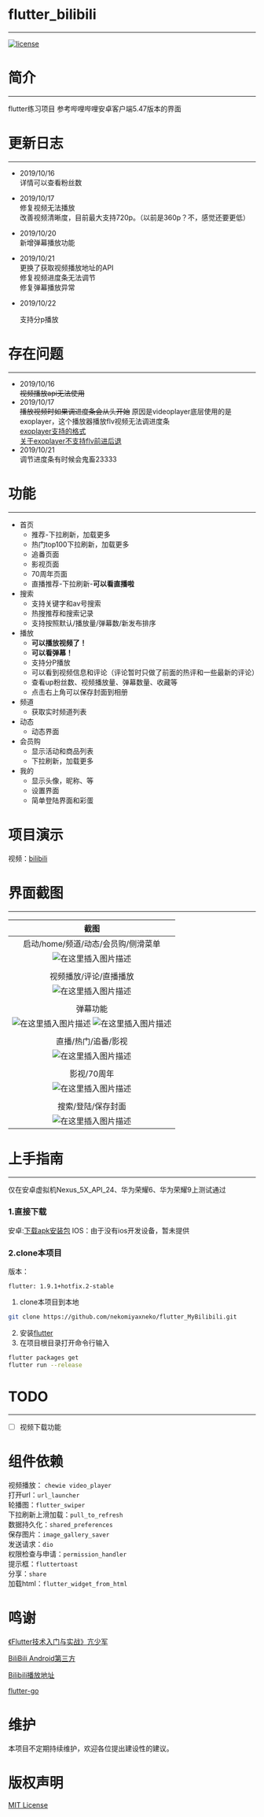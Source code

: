 # flutter_bilibili
------------------
[![license](https://img.shields.io/badge/license-MIT-%23373737.svg)](https://github.com/nekomiyaxneko/flutter_MyBilibili/master/LICENSE)

# 简介
---------------------------
flutter练习项目 
参考哔哩哔哩安卓客户端5.47版本的界面

# 更新日志
---------------------------
* 2019/10/16  
	详情可以查看粉丝数  
	
* 2019/10/17  
	修复视频无法播放  
	改善视频清晰度，目前最大支持720p。（以前是360p？不，感觉还要更低）  
	
* 2019/10/20  
	新增弹幕播放功能  
	
* 2019/10/21  
	更换了获取视频播放地址的API  
	修复视频进度条无法调节  
	修复弹幕播放异常  
	
* 2019/10/22
	
	支持分p播放


# 存在问题
--------------------------
* 2019/10/16  
	~~视频播放api无法使用~~  
* 2019/10/17   
	~~播放视频时如果调进度条会从头开始~~ 
	原因是videoplayer底层使用的是exoplayer，这个播放器播放flv视频无法调进度条  
	[exoplayer支持的格式](https://exoplayer.dev/progressive.html)  
	[关于exoplayer不支持flv前进后退  ](https://github.com/google/ExoPlayer/issues/6190)
* 2019/10/21  
	调节进度条有时候会鬼畜23333  

# 功能
----------------------------
* 首页
	* 推荐-下拉刷新，加载更多
	* 热门top100下拉刷新，加载更多
	* 追番页面
	* 影视页面
	* 70周年页面
	* 直播推荐-下拉刷新-**可以看直播啦**
* 搜索
	* 支持关键字和av号搜索
	* 热搜推荐和搜索记录
	* 支持按照默认/播放量/弹幕数/新发布排序
* 播放
	* **可以播放视频了！**
	* **可以看弹幕！**
	* 支持分P播放
	* 可以看到视频信息和评论（评论暂时只做了前面的热评和一些最新的评论）
	* 查看up粉丝数、视频播放量、弹幕数量、收藏等
	* 点击右上角可以保存封面到相册
* 频道
	* 获取实时频道列表
* 动态
	* 动态界面
* 会员购
	* 显示活动和商品列表
	* 下拉刷新，加载更多
* 我的
	* 显示头像，昵称、等
	* 设置界面
	* 简单登陆界面和彩蛋

# 项目演示
视频：[bilibili](https://www.bilibili.com/video/av68687797)

# 界面截图
-----------------------------
|                             截图                             |
| :----------------------------------------------------------: |
|             启动/home/频道/动态/会员购/侧滑菜单              |
| ![在这里插入图片描述](https://img-blog.csdnimg.cn/20190922192030995.png?x-oss-process=image/watermark,type_ZmFuZ3poZW5naGVpdGk,shadow_10,text_aHR0cHM6Ly9ibG9nLmNzZG4ubmV0L3UwMTM1MTgwNjQ=,size_16,color_FFFFFF,t_70) |
|                                                              |
|                    视频播放/评论/直播播放                    |
| ![在这里插入图片描述](https://img-blog.csdnimg.cn/20190922192905429.png?x-oss-process=image/watermark,type_ZmFuZ3poZW5naGVpdGk,shadow_10,text_aHR0cHM6Ly9ibG9nLmNzZG4ubmV0L3UwMTM1MTgwNjQ=,size_16,color_FFFFFF,t_70) |
| |
|                           弹幕功能                           |
|   ![在这里插入图片描述](https://img-blog.csdnimg.cn/20191020165918932.png?x-oss-process=image/watermark,type_ZmFuZ3poZW5naGVpdGk,shadow_10,text_aHR0cHM6Ly9ibG9nLmNzZG4ubmV0L3UwMTM1MTgwNjQ=,size_16,color_FFFFFF,t_70)      ![在这里插入图片描述](https://img-blog.csdnimg.cn/20191020165943119.png?x-oss-process=image/watermark,type_ZmFuZ3poZW5naGVpdGk,shadow_10,text_aHR0cHM6Ly9ibG9nLmNzZG4ubmV0L3UwMTM1MTgwNjQ=,size_16,color_FFFFFF,t_70)|
| |
|                     直播/热门/追番/影视                      |
| ![在这里插入图片描述](https://img-blog.csdnimg.cn/20190922193826741.png?x-oss-process=image/watermark,type_ZmFuZ3poZW5naGVpdGk,shadow_10,text_aHR0cHM6Ly9ibG9nLmNzZG4ubmV0L3UwMTM1MTgwNjQ=,size_16,color_FFFFFF,t_70) |
|                                                              |
|                         影视/70周年                          |
| ![在这里插入图片描述](https://img-blog.csdnimg.cn/20190922194042262.png?x-oss-process=image/watermark,type_ZmFuZ3poZW5naGVpdGk,shadow_10,text_aHR0cHM6Ly9ibG9nLmNzZG4ubmV0L3UwMTM1MTgwNjQ=,size_16,color_FFFFFF,t_70) |
|                                                              |
|                      搜索/登陆/保存封面                      |
| ![在这里插入图片描述](https://img-blog.csdnimg.cn/20190922194522476.png?x-oss-process=image/watermark,type_ZmFuZ3poZW5naGVpdGk,shadow_10,text_aHR0cHM6Ly9ibG9nLmNzZG4ubmV0L3UwMTM1MTgwNjQ=,size_16,color_FFFFFF,t_70) |



# 上手指南
--------------
仅在安卓虚拟机Nexus_5X_API_24、华为荣耀6、华为荣耀9上测试通过
### 1.直接下载
安卓:[下载apk安装包](https://raw.githubusercontent.com/nekomiyaxneko/flutter_MyBilibili/master/release/app-release.apk)
IOS：由于没有ios开发设备，暂未提供

### 2.clone本项目
版本：
```
flutter: 1.9.1+hotfix.2-stable
```
1. clone本项目到本地 
```bash
git clone https://github.com/nekomiyaxneko/flutter_MyBilibili.git
```
2. 安装[flutter](https://flutter.dev/docs/get-started/install)
3. 在项目根目录打开命令行输入
```bash
flutter packages get 
flutter run --release
```

# TODO
--------------------------
- [ ] 视频下载功能

# 组件依赖
  视频播放： `chewie video_player`  
  打开url：`url_launcher`  
  轮播图：`flutter_swiper`  
  下拉刷新上滑加载：`pull_to_refresh`  
  数据持久化：`shared_preferences`  
  保存图片：`image_gallery_saver`  
  发送请求：`dio`  
  权限检查与申请：`permission_handler`  
  提示框：`fluttertoast`  
  分享：`share`  
  加载html：`flutter_widget_from_html`  


# 鸣谢
[《Flutter技术入门与实战》亢少军](https://blog.csdn.net/kangshaojun888)  

[BiliBili Android第三方](https://www.jianshu.com/p/5087346d8e93)  

[Bilibili播放地址](https://blog.csdn.net/ucsheep/article/details/89394700) 

[flutter-go](https://github.com/alibaba/flutter-go) 

# 维护
本项目不定期持续维护，欢迎各位提出建设性的建议。

# 版权声明
[MIT License ](LICENSE)
